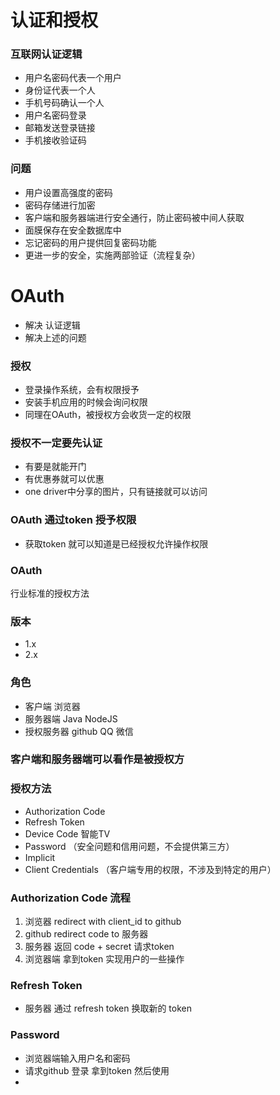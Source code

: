 # 认证和授权

### 互联网认证逻辑

* 用户名密码代表一个用户
* 身份证代表一个人
* 手机号码确认一个人
* 用户名密码登录
* 邮箱发送登录链接
* 手机接收验证码

### 问题
* 用户设置高强度的密码
* 密码存储进行加密
* 客户端和服务器端进行安全通行，防止密码被中间人获取
* 面膜保存在安全数据库中
* 忘记密码的用户提供回复密码功能
* 更进一步的安全，实施两部验证（流程复杂）


# OAuth
* 解决 认证逻辑
* 解决上述的问题

### 授权
* 登录操作系统，会有权限授予
* 安装手机应用的时候会询问权限
* 同理在OAuth，被授权方会收货一定的权限

### 授权不一定要先认证
* 有要是就能开门
* 有优惠券就可以优惠
* one driver中分享的图片，只有链接就可以访问

### OAuth 通过token 授予权限
* 获取token 就可以知道是已经授权允许操作权限

### OAuth
行业标准的授权方法
### 版本
* 1.x
* 2.x

### 角色
* 客户端 浏览器
* 服务器端 Java NodeJS
* 授权服务器 github QQ 微信

### 客户端和服务器端可以看作是被授权方

### 授权方法
* Authorization Code
* Refresh Token
* Device Code 智能TV
* Password （安全问题和信用问题，不会提供第三方）
* Implicit
* Client Credentials （客户端专用的权限，不涉及到特定的用户）

###  Authorization Code 流程
1. 浏览器 redirect with client_id to github
2. github redirect code to 服务器
3. 服务器 返回 code + secret 请求token
4. 浏览器端 拿到token 实现用户的一些操作


### Refresh Token
* 服务器 通过 refresh token 换取新的 token

### Password
* 浏览器端输入用户名和密码
* 请求github 登录 拿到token 然后使用
* 